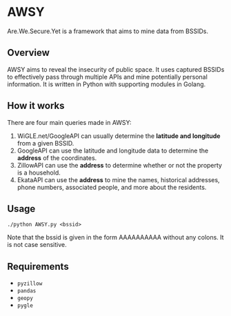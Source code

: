 # AWSY

Are.We.Secure.Yet is a framework that aims to mine data from BSSIDs. 

## Overview

AWSY aims to reveal the insecurity of public space. It uses captured BSSIDs to effectively pass through multiple APIs and mine potentially personal information. It is written in Python with supporting modules in Golang. 

## How it works

There are four main queries made in AWSY:

1. WiGLE.net/GoogleAPI can usually determine the **latitude and longitude** from a given BSSID.
2. GoogleAPI can use the latitude and longitude data to determine the **address** of the coordinates.
3. ZillowAPI can use the **address** to determine whether or not the property is a household.
4. EkataAPI can use the **address** to mine the names, historical addresses, phone numbers, associated people, and more about the residents.

## Usage

`./python AWSY.py <bssid>` 

Note that the bssid is given in the form AAAAAAAAAA without any colons. It is not case sensitive.

## Requirements

- `pyzillow`
- `pandas`
- `geopy`
- `pygle`

